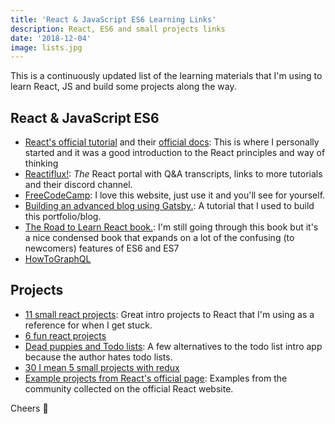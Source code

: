 ```yaml
---
title: 'React & JavaScript ES6 Learning Links'
description: React, ES6 and small projects links
date: '2018-12-04'
image: lists.jpg
---
```


This is a continuously updated list of the learning materials that I'm using to learn React, JS and build some projects along the way.

## React & JavaScript ES6

- [React's official tutorial](https://reactjs.org/tutorial/tutorial.html) and their [official docs](https://reactjs.org/docs/getting-started.html): This is where I personally started and it was a good introduction to the React principles and way of thinking
- [Reactiflux!](https://www.reactiflux.com/learning/): _The_ React portal with Q&A transcripts, links to more tutorials and their discord channel.
- [FreeCodeCamp](https://www.freecodecamp.org/): I love this website, just use it and you'll see for yourself.
- [Building an advanced blog using Gatsby.](https://reactgo.com/gatsby-advanced-blog-tutorial/): A tutorial that I used to build this portfolio/blog.
- [The Road to Learn React book.](https://www.robinwieruch.de/the-road-to-learn-react/): I'm still going through this book but it's a nice condensed book that expands on a lot of the confusing (to newcomers) features of ES6 and ES7
- [HowToGraphQL](https://www.howtographql.com/)

## Projects

- [11 small react projects](https://dev.to/drminnaar/11-react-examples-2e6d): Great intro projects to React that I'm using as a reference for when I get stuck.
- [6 fun react projects ](https://daveceddia.com/react-practice-projects/)
- [Dead puppies and Todo lists](https://medium.freecodecamp.org/every-time-you-build-a-to-do-list-app-a-puppy-dies-505b54637a5d): A few alternatives to the todo list intro app because the author hates todo lists.
- [30 I mean 5 small projects with redux ](https://github.com/alemesa/react-small-projects)
- [Example projects from React's official page](https://reactjs.org/community/examples.html): Examples from the community collected on the official React website.

Cheers 🍻
